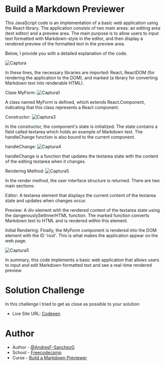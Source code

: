# Build a Markdown Previewer

This JavaScript code is an implementation of a basic web application using the React library. The application consists of two main areas: an editing area (text editor) and a preview area. The main purpose is to allow users to input text formatted with Markdown-style in the editor, and then display a rendered preview of the formatted text in the preview area.

Below, I provide you with a detailed explanation of the code.

![Captura](https://github.com/AndresF-SanchezG/challenge2-react/assets/113924667/89030151-1f8f-44ae-ac18-c617c65bfb76)

In these lines, the necessary libraries are imported: React, ReactDOM (for rendering the application to the DOM), and marked (a library for converting Markdown text into renderable HTML).

Clase MyForm:
![Captura1](https://github.com/AndresF-SanchezG/challenge2-react/assets/113924667/6a1ff16b-c082-4d52-bd67-7db755eebbc1)

A class named MyForm is defined, which extends React.Component, indicating that this class represents a React component.

Constructor:
![Captura3](https://github.com/AndresF-SanchezG/challenge2-react/assets/113924667/501c75b0-371c-42be-863c-ae0798747493)

In the constructor, the component's state is initialized. The state contains a field called textarea which holds an example of Markdown text. The handleChange function is also bound to the current component.

handleChange:
![Captura4](https://github.com/AndresF-SanchezG/challenge2-react/assets/113924667/d191a124-819a-44cf-bf90-bb020d87991f)

handleChange is a function that updates the textarea state with the content of the editing textarea when it changes.

Rendering Method:
![Captura5](https://github.com/AndresF-SanchezG/challenge2-react/assets/113924667/12785af1-b89c-4d1d-9f9d-ea8b29cae05c)

In the render method, the user interface structure is returned. There are two main sections:

Editor: A textarea element that displays the current content of the textarea state and updates when changes occur.

Preview: A div element with the rendered content of the textarea state using the dangerouslySetInnerHTML function. The marked function converts Markdown text to HTML and is rendered within this element.

Initial Rendering:
Finally, the MyForm component is rendered into the DOM element with the ID 'root'. This is what makes the application appear on the web page.

![Captura5](https://github.com/AndresF-SanchezG/challenge2-react/assets/113924667/b33434fb-a9f4-46f1-b348-db29831d5281)

In summary, this code implements a basic web application that allows users to input and edit Markdown-formatted text and see a real-time rendered preview.


# Solution Challenge
In this challenge I tried to get as close as possible to your solution:
- Live Site URL: [Codepen](https://codepen.io/Andr-s-Fernando-Sanchez-Galarza/pen/XWxwKEg)
  
# Author

- Author - [@AndresF-SanchezG](https://github.com/AndresF-SanchezG)
- School - [Freecodecamp](https://www.freecodecamp.org/)
- Curse - [Build a Markdown Previewer](https://www.freecodecamp.org/learn/front-end-development-libraries/front-end-development-libraries-projects/build-a-markdown-previewer)


